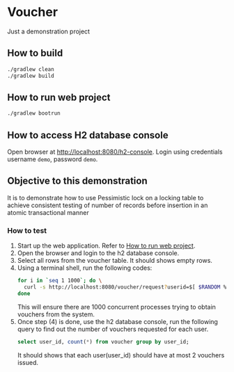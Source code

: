 # Voucher
Just a demonstration project

## How to build
```bash
./gradlew clean
./gradlew build
```

## How to run web project
```bash
./gradlew bootrun
```

## How to access H2 database console
Open browser at [http://localhost:8080/h2-console](http://localhost:8080/h2-console).
Login using credentials username `demo`, password `demo`.

## Objective to this demonstration
It is to demonstrate how to use Pessimistic lock on a locking table
to achieve consistent testing of number of records before insertion
in an atomic transactional manner

### How to test
1. Start up the web application. Refer to [How to run web project](#how-to-run-web-project).
2. Open the browser and login to the h2 database console.
3. Select all rows from the voucher table. It should shows empty rows.
4. Using a terminal shell, run the following codes:
   ```bash
   for i in `seq 1 1000`; do \
     curl -s http://localhost:8080/voucher/request?userid=$[ $RANDOM % 100 ] >/dev/null & \
   done
   ```
   This will ensure there are 1000 concurrent processes trying to obtain vouchers from the system.
5. Once step (4) is done, use the h2 database console, run the following query to find out
   the number of vouchers requested for each user.
   ```sql
   select user_id, count(*) from voucher group by user_id;
   ```
   It should shows that each user(user_id) should have at most 2 vouchers issued.
